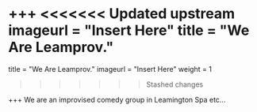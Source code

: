 +++
<<<<<<< Updated upstream
imageurl = "Insert Here"
title = "We Are Leamprov."
=======
title = "We Are Leamprov."
imageurl = "Insert Here"
weight = 1
>>>>>>> Stashed changes

+++
We are an improvised comedy group in Leamington Spa etc...
